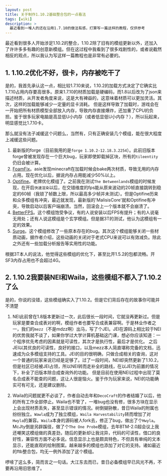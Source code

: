 ```yaml
---
layout: post
title: 关于制作1.10.2基础整合包的一点看法
tags: [wiki]
description: >
  最近看到一堆人的还在沿用1.7.10的做法有感，打算写一篇这样的教程，仅供参考
---
```


最近看到很多人开始涉足1.10.2的整合，1.10.2除了旧有的模组更新以外，还加入了许许多多有趣的创意新模组。但在这过程中我看到了很多戏剧性的，或者说截然相反的观点，所以我认为写这样一篇教程也是非常有必要的。

## 1. 1.10.2优化不好，很卡，内存被吃干了
是的，我首先承认这一点，相比较1.7.10来说，1.10.2的加载方式决定了它确实比1.7.10占用内存要高很多。原来1.7.10的材质加载是硬编码，而1.8以后改为了json来描述材质，从开发者角度来说，这是大有裨益的，这意味着材质可以更加灵活。其次，这样的加载能够减少一定量的显卡消耗。
但是这样导致了加载时，游戏会在一开始把所有材质模型全部放入内存，导致内存直接爆炸，还加重了CPU的负担。鉴于很多玩家电脑是高显低U小内存（或者低显低U小内存？），所以玩起来，明显感觉比1.7.10卡。

那么就没有法子减缓这个问题么，当然有，只有正确安装几个模组，能在很大程度上减缓这些问题。

1. 最新版的forge（目前我用的是`forge 1.10.2-12.18.3.2254`）。此前旧版本forge曾被发现存在一个巨大bug，玩家即使卸载掉区块，所有的`tileentity`仍旧会被计算。
2. [FoamFix](http://asie.pl/Projects/Minecraft/Mods/FoamFix/)。asie发现minecraft在加载时候会bake两次材质，导致无用的内存占用。现在优化以后，据说内存占用能减少50%以上。
3. [Optifine](http://www.optifine.net/downloads)。老牌优化模组了。之前我在测试`The Betweenlands`模组的时候发现，在开启`快速渲染`以后，在交错维度的fps能从原来波动的20帧直接跳转到稳定的60帧（我锁了帧数上限，所以最高多少帧并未测试）。但是Optifine历来和众多模组有冲突，最近就发现，最新版的'MalisisCore'就和Optifine有冲突，导致启动以后客户端崩溃。当然，回滚会上一个版本就不会崩溃了。
4. [BetterFPS](https://minecraft.curseforge.com/projects/betterfps)。这个模组饱受争议，有的人说安装以后FPS有提升；有的人说毫无用处；还有人说这模组是个玄学模组。但是据3T的测试，他认为这模组有一定的效果。
5. [Surge](https://minecraft.curseforge.com/projects/surge)。这个模组修改了一些原本存在的bug。其次这个模组能够关闭一些材质动画，据作者介绍，这些动画的关闭对于老式CPU来说可以有效减负。除此之外还有一些加载分析报告等实用性的功能。

根据3T本人的说法，他觉得这些模组的优化下，甚至比开1.5.2的包都流畅。开SF3内存占用也不会超过4G。

## 2. 1.10.2我要装NEI和Waila，这些模组不都入了1.10.2了么
是的，你说的没错，这些模组确实入了1.10.2。但是它们背后存在的故事你可能并不清楚

1. NEI此前曾在1.8版本更新过一次，此后很长一段时间，它就没再更新过。但是玩家是要查合成表对的啊，模组作者也要写合成表兼容啊。于是林业作者之一，我们的`mezz`（不是mdzz啊）出马，写了个JEI。JEI在源码上相比较于NEI的优势我就不谈了，如果你学过大学计算机基础这门课，想必你应该知道：一个程序优先考虑的因素就是可读性，其次才是执行性，最后才是优化。
之后JEI以其优良的可读性，良好的接口，以及mezz本人简直堪称完备的文档，迅速成为众多模组支持的工具。JEI的目的很明确，只做合成相关的查询，这对一个普通的玩家来说已经是足够了。过了一段时间，NEI却突然更新了1.10.2，但是社区已经被JEI占领，所以NEI转而走补全的路线，在以JEI为前置的情况下，补全了旧版本除合成查询外的功能。
但是目前在使用NEI过程中出现了莫名合成表不能查的问题，这让人很是恼火。鉴于作为玩家来说，NEI的功能确实可有可无，还是建议删除。

2. Waila的问题就更不必谈了，作者自动去年和`DecoCraft`的作者结婚了以后，他的所有工作全部停止。Waila也不管了，一堆bug也没有修，很多方块在显示上会出现材质丢失，甚至显示错误的情况。树倒猢狲散，昔日Waila的附属也纷纷独立。`Wawla`成为了独立模组，`Waila Harvestability`转而增加了对`Hwyla`的兼容。`Waila`本身的源码被人fork去，修正了bug，做出了个`Hwyla`。McJty倒是另辟蹊径，做了个`The One Probe`模组，去年BTM-2.0超会议上我还嘲笑这模组做的真差劲，随后的更新却让我诧异，代码的可读性，借口的良好性，兼容性方面不必多说。信息显示上也是颇具特色，不但具有单纯的文本显示，还能直观的绘制图案。越来越多的模组也添加了对它的支持。诸如最近的ftb整合包，均无一例外添加了这个模组。

啰嗦了这么多，简而言之一句话。大江东去而已，昔日必备模组早已风光不再，不要再沿用旧思维了。
